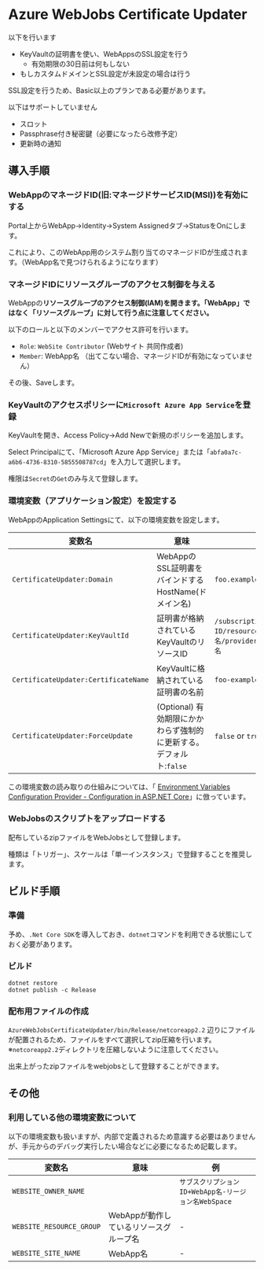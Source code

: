 Azure WebJobs Certificate Updater
=================================

以下を行います

- KeyVaultの証明書を使い、WebAppsのSSL設定を行う
    - 有効期限の30日前は何もしない
- もしカスタムドメインとSSL設定が未設定の場合は行う

SSL設定を行うため、Basic以上のプランである必要があります。

以下はサポートしていません

- スロット
- Passphrase付き秘密鍵（必要になったら改修予定）
- 更新時の通知


導入手順
---------------------------------

### WebAppのマネージドID(旧:マネージドサービスID(MSI))を有効にする

Portal上からWebApp→Identity→System Assignedタブ→StatusをOnにします。

これにより、このWebApp用のシステム割り当てのマネージドIDが生成されます。（WebApp名で見つけられるようになります）

### マネージドIDにリソースグループのアクセス制御を与える

WebAppの**リソースグループのアクセス制御(IAM)**を開きます。**「WebApp」ではなく「リソースグループ」に対して行う点に注意してください。**


以下のロールと以下のメンバーでアクセス許可を行います。

- `Role`: `WebSite Contributor` (Webサイト 共同作成者)
- `Member`: WebApp名 （出てこない場合、マネージドIDが有効になっていません）

その後、Saveします。



### KeyVaultのアクセスポリシーに`Microsoft Azure App Service`を登録

KeyVaultを開き、Access Policy→Add Newで新規のポリシーを追加します。

Select Principalにて、「Microsoft Azure App Service」または「`abfa0a7c-a6b6-4736-8310-5855508787cd`」を入力して選択します。

権限は`Secret`の`Get`のみ与えて登録します。


### 環境変数（アプリケーション設定）を設定する

WebAppのApplication Settingsにて、以下の環境変数を設定します。

| 変数名 | 意味 | 例 |
|---|---|---|
|`CertificateUpdater:Domain`| WebAppのSSL証明書をバインドするHostName(ドメイン名) | `foo.example.jp` |
|`CertificateUpdater:KeyVaultId`| 証明書が格納されているKeyVaultのリソースID | `/subscriptions/サブスクリプションID/resourceGroups/リソースグループ名/providers/Microsoft.KeyVault/vaults/KeyVault名` |
|`CertificateUpdater:CertificateName`| KeyVaultに格納されている証明書の名前 | `foo-example-jp` |
|`CertificateUpdater:ForceUpdate`| (Optional) 有効期限にかかわらず強制的に更新する。デフォルト:`false` | `false` or `true` |

この環境変数の読み取りの仕組みについては、「
[Environment Variables Configuration Provider - Configuration in ASP.NET Core](https://docs.microsoft.com/en-us/aspnet/core/fundamentals/configuration/?view=aspnetcore-2.2#environment-variables-configuration-provider)」に倣っています。


### WebJobsのスクリプトをアップロードする

配布しているzipファイルをWebJobsとして登録します。

種類は「トリガー」、スケールは「単一インスタンス」で登録することを推奨します。


ビルド手順
------------------------

### 準備

予め、`.Net Core SDK`を導入しておき、`dotnet`コマンドを利用できる状態にしておく必要があります。

### ビルド

```
dotnet restore
dotnet publish -c Release
```

### 配布用ファイルの作成

`AzureWebJobsCertificateUpdater/bin/Release/netcoreapp2.2` 辺りにファイルが配置されるため、ファイルをすべて選択してzip圧縮を行います。
※`netcoreapp2.2`ディレクトリを圧縮しないように注意してください。

出来上がったzipファイルをwebjobsとして登録することができます。



その他
------------------

### 利用している他の環境変数について

以下の環境変数も扱いますが、内部で定義されるため意識する必要はありませんが、手元からのデバッグ実行したい場合などに必要になるため記載します。

| 変数名 | 意味 | 例 |
|---|---|---|
|`WEBSITE_OWNER_NAME`|  | `サブスクリプションID+WebApp名-リージョン名WebSpace` |
|`WEBSITE_RESOURCE_GROUP`| WebAppが動作しているリソースグループ名| - |
|`WEBSITE_SITE_NAME`| WebApp名 | - |


